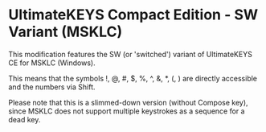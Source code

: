 # UltimateKEYS Compact Edition - SW Variant (MSKLC)

This modification features the SW (or 'switched') variant of UltimateKEYS CE for MSKLC (Windows).

This means that the symbols !, @, #, $, %, ^, &, \*, (, ) are directly accessible and the numbers via Shift.

Please note that this is a slimmed-down version (without Compose key), since MSKLC does not support multiple keystrokes as a sequence for a dead key.
